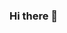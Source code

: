 ### Hi there 👋

<!--
**Vin32k/Vin32k** is a ✨ _special_ ✨ repository because its `README.md` (this file) appears on your GitHub profile.

Here are some ideas to get you started:

- 🔭 I’m currently working on Java!
- 🌱 I’m currently learning Java, SQL, CSS, HTML, Javascript!
- 📫 How to reach me: ...
- 😄 Pronouns: His/Him
- ⚡ Fun fact: I love Cyber-Security!


🏡 [website][website] **|** 
🐦 [twitter][twitter] **|** 
📺 [youtube][youtube] **|** 
🎥 [twitch][twitch] **|** 
📰 [newsletter][newsletter] **|** 
📦 [npm][npm] **|** 
📷 [instagram][instagram] **|** 
👔 [linkedin][linkedin]


[instagram]: https://instagram.com/bradgarropy
[linkedin]: https://linkedin.com/in/bradgarropy


